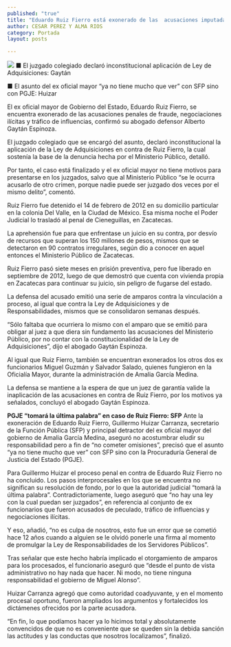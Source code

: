 ```yaml
---
published: "true"
title: "Eduardo Ruiz Fierro está exonerado de las  acusaciones imputadas: abogado defensor"
author: CESAR PEREZ Y ALMA RIOS
category: Portada
layout: posts

---
```


![](http://i.imgur.com/yAJpH8Im.jpg)
■ El juzgado colegiado declaró inconstitucional aplicación de Ley de Adquisiciones: Gaytán

■ El asunto del ex oficial mayor “ya no tiene mucho que ver” con SFP sino con PGJE: Huizar

El ex oficial mayor de Gobierno del Estado, Eduardo Ruiz Fierro, se encuentra exonerado de las acusaciones penales de fraude, negociaciones ilícitas y tráfico de
influencias, confirmó su abogado defensor Alberto Gaytán Espinoza.

El juzgado colegiado que se encargó del asunto, declaró inconstitucional la aplicación de la Ley de Adquisiciones en contra de Ruiz Fierro, la cual sostenía la base de la denuncia hecha por el Ministerio Público, detalló.

Por tanto, el caso está finalizado y el ex oficial mayor no tiene motivos para presentarse en los juzgados, salvo que al Ministerio Público “se le ocurra acusarlo de otro crimen, porque nadie puede ser juzgado dos veces por el mismo delito”, comentó.

Ruiz Fierro fue detenido el 14 de febrero de 2012 en su domicilio particular en la colonia Del Valle, en la Ciudad de México. Esa misma noche el Poder Judicial lo trasladó al penal de Cieneguillas, en Zacatecas.

La aprehensión fue para que enfrentase un juicio en su contra, por desvío de recursos que superan los 150 millones de pesos, mismos que se detectaron en 90 contratos irregulares, según dio a conocer en aquel entonces el Ministerio Público de Zacatecas.

Ruiz Fierro pasó siete meses en prisión preventiva, pero fue liberado en septiembre de 2012, luego de que demostró que cuenta con vivienda propia en Zacatecas para continuar su juicio, sin peligro de fugarse del estado.

La defensa del acusado emitió una serie de amparos contra la vinculación a proceso, al igual que contra la Ley de Adquisiciones y de Responsabilidades, mismos que se consolidaron semanas después.

“Sólo faltaba que ocurriera lo mismo con el amparo que se emitió para obligar al juez a que diera sin fundamento las acusaciones del Ministerio Público, por no contar con la constitucionalidad de la Ley de Adquisiciones”, dijo el abogado Gaytán Espinoza.

Al igual que Ruiz Fierro, también se encuentran exonerados los otros dos ex funcionarios Miguel Guzmán y Salvador Salado, quienes fungieron en la Oficialía Mayor, durante la administración de Amalia García Medina.

La defensa se mantiene a la espera de que un juez de garantía valide la inaplicación de las acusaciones en contra de Ruíz Fierro, por los motivos ya señalados, concluyó el abogado Gaytán Espinoza.

**PGJE “tomará la última palabra”
en caso de Ruiz Fierro: SFP**
Ante la exoneración de Eduardo Ruiz Fierro, Guillermo Huizar Carranza, secretario de la Función Pública (SFP) y principal detractor del ex oficial mayor del gobierno de Amalia García Medina, aseguró no acostumbrar eludir su responsabilidad pero a fin de “no cometer omisiones”, precisó que el asunto “ya no tiene mucho que ver” con SFP sino con la Procuraduría General de Justicia del Estado (PGJE).

Para Guillermo Huizar el proceso penal en contra de Eduardo Ruiz Fierro no ha concluido. Los pasos interprocesales en los que se encuentra no significan su resolución de fondo, por lo que la autoridad judicial “tomará la última palabra”. 
Contradictoriamente, luego aseguró que “no hay una ley con la cual puedan ser juzgados”, en referencia al conjunto de ex funcionarios que fueron acusados de peculado, tráfico de influencias y negociaciones ilícitas.

Y eso, añadió, “no es culpa de nosotros, esto fue un error que se cometió hace 12 años cuando a alguien se le olvidó ponerle una firma al momento de promulgar la Ley de Responsabilidades de los Servidores Públicos”.

Tras señalar que este hecho habría implicado el otorgamiento de amparos para los procesados, el funcionario aseguró que “desde el punto de vista administrativo no hay nada que hacer. Ni modo, no tiene ninguna responsabilidad el gobierno de Miguel Alonso”.

Huizar Carranza agregó que como autoridad coadyuvante, y en el momento procesal oportuno, fueron ampliados los argumentos y fortalecidos los dictámenes ofrecidos por la parte acusadora.

“En fin, lo que podíamos hacer ya lo hicimos total y absolutamente convencidos de que no es conveniente que se queden sin la debida sanción las actitudes y las conductas que nosotros localizamos”, finalizó. 
